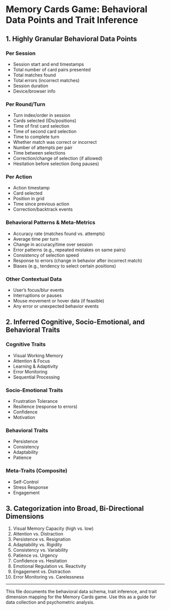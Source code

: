 # Memory Cards Game: Behavioral Data Points and Trait Inference

## 1. Highly Granular Behavioral Data Points

### Per Session
- Session start and end timestamps
- Total number of card pairs presented
- Total matches found
- Total errors (incorrect matches)
- Session duration
- Device/browser info

### Per Round/Turn
- Turn index/order in session
- Cards selected (IDs/positions)
- Time of first card selection
- Time of second card selection
- Time to complete turn
- Whether match was correct or incorrect
- Number of attempts per pair
- Time between selections
- Correction/change of selection (if allowed)
- Hesitation before selection (long pauses)

### Per Action
- Action timestamp
- Card selected
- Position in grid
- Time since previous action
- Correction/backtrack events

### Behavioral Patterns & Meta-Metrics
- Accuracy rate (matches found vs. attempts)
- Average time per turn
- Change in accuracy/time over session
- Error patterns (e.g., repeated mistakes on same pairs)
- Consistency of selection speed
- Response to errors (change in behavior after incorrect match)
- Biases (e.g., tendency to select certain positions)

### Other Contextual Data
- User’s focus/blur events
- Interruptions or pauses
- Mouse movement or hover data (if feasible)
- Any error or unexpected behavior events

## 2. Inferred Cognitive, Socio-Emotional, and Behavioral Traits

### Cognitive Traits
- Visual Working Memory
- Attention & Focus
- Learning & Adaptivity
- Error Monitoring
- Sequential Processing

### Socio-Emotional Traits
- Frustration Tolerance
- Resilience (response to errors)
- Confidence
- Motivation

### Behavioral Traits
- Persistence
- Consistency
- Adaptability
- Patience

### Meta-Traits (Composite)
- Self-Control
- Stress Response
- Engagement

## 3. Categorization into Broad, Bi-Directional Dimensions

1. Visual Memory Capacity (high vs. low)
2. Attention vs. Distraction
3. Persistence vs. Resignation
4. Adaptability vs. Rigidity
5. Consistency vs. Variability
6. Patience vs. Urgency
7. Confidence vs. Hesitation
8. Emotional Regulation vs. Reactivity
9. Engagement vs. Distraction
10. Error Monitoring vs. Carelessness

---

This file documents the behavioral data schema, trait inference, and trait dimension mapping for the Memory Cards game. Use this as a guide for data collection and psychometric analysis.
